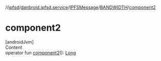 //[ipfsd](../../../index.md)/[danbroid.ipfsd.service](../../index.md)/[IPFSMessage](../index.md)/[BANDWIDTH](index.md)/[component2](component2.md)



# component2  
[androidJvm]  
Content  
operator fun [component2](component2.md)(): [Long](https://kotlinlang.org/api/latest/jvm/stdlib/kotlin/-long/index.html)  



